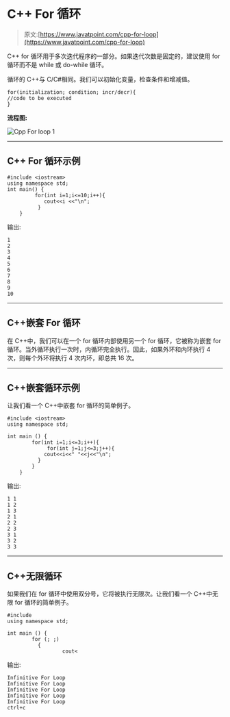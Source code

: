 # C++ For 循环

> 原文:[https://www.javatpoint.com/cpp-for-loop](https://www.javatpoint.com/cpp-for-loop)

C++ for 循环用于多次迭代程序的一部分。如果迭代次数是固定的，建议使用 for 循环而不是 while 或 do-while 循环。

循环的 C++与 C/C#相同。我们可以初始化变量，检查条件和增减值。

```
for(initialization; condition; incr/decr){  
//code to be executed  
}  

```

**流程图:**

![Cpp For loop 1](../Images/4ee7b7203dd8c9c91cf4b4ad25cee929.png)

* * *

## C++ For 循环示例

```
#include <iostream>
using namespace std;
int main() {
         for(int i=1;i<=10;i++){    
            cout<<i <<"\n";    
          }     
    } 

```

输出:

```
1
2
3
4
5
6
7
8
9
10

```

* * *

## C++嵌套 For 循环

在 C++中，我们可以在一个 for 循环内部使用另一个 for 循环，它被称为嵌套 for 循环。当外循环执行一次时，内循环完全执行。因此，如果外环和内环执行 4 次，则每个外环将执行 4 次内环，即总共 16 次。

* * *

## C++嵌套循环示例

让我们看一个 C++中嵌套 for 循环的简单例子。

```
#include <iostream>
using namespace std;

int main () {
        for(int i=1;i<=3;i++){    
             for(int j=1;j<=3;j++){    
            cout<<i<<" "<<j<<"\n";    
          }   
        }
    }  

```

输出:

```
1 1
1 2
1 3
2 1
2 2 
2 3
3 1
3 2
3 3

```

* * *

## C++无限循环

如果我们在 for 循环中使用双分号，它将被执行无限次。让我们看一个 C++中无限 for 循环的简单例子。

```
#include 
using namespace std;

int main () {
        for (; ;)  
          {  
                  cout<
```

输出:

```
Infinitive For Loop
Infinitive For Loop
Infinitive For Loop
Infinitive For Loop
Infinitive For Loop
ctrl+c

```